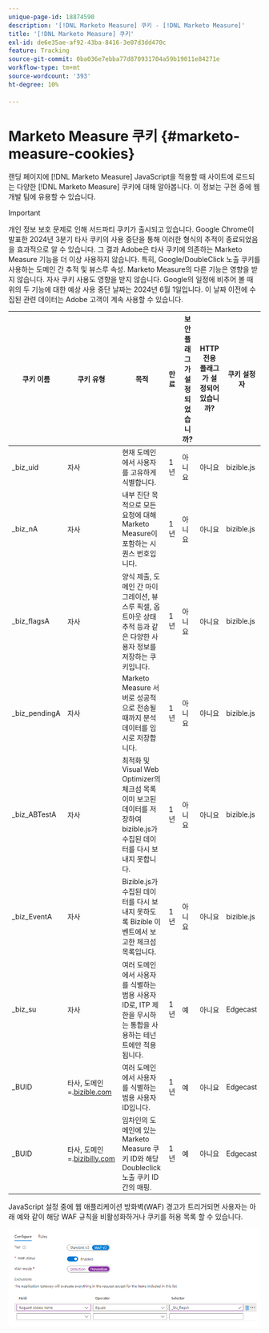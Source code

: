 ```yaml
---
unique-page-id: 18874590
description: '[!DNL Marketo Measure] 쿠키 - [!DNL Marketo Measure]'
title: '[!DNL Marketo Measure] 쿠키'
exl-id: de6e35ae-af92-43ba-8416-3e07d3dd470c
feature: Tracking
source-git-commit: 0ba036e7ebba77d870931704a59b19011e84271e
workflow-type: tm+mt
source-wordcount: '393'
ht-degree: 10%

---
```


# Marketo Measure 쿠키 {#marketo-measure-cookies}

랜딩 페이지에 [!DNL Marketo Measure] JavaScript을 적용할 때 사이트에 로드되는 다양한 [!DNL Marketo Measure] 쿠키에 대해 알아봅니다. 이 정보는 구현 중에 웹 개발 팀에 유용할 수 있습니다.

>[!IMPORTANT]
>
>개인 정보 보호 문제로 인해 서드파티 쿠키가 출시되고 있습니다. Google Chrome이 발표한 2024년 3분기 타사 쿠키의 사용 중단을 통해 이러한 형식의 추적이 종료되었음을 효과적으로 알 수 있습니다. 그 결과 Adobe은 타사 쿠키에 의존하는 Marketo Measure 기능을 더 이상 사용하지 않습니다. 특히, Google/DoubleClick 노출 쿠키를 사용하는 도메인 간 추적 및 뷰스루 속성. Marketo Measure의 다른 기능은 영향을 받지 않습니다. 자사 쿠키 사용도 영향을 받지 않습니다. Google의 일정에 비추어 볼 때 위의 두 기능에 대한 예상 사용 중단 날짜는 2024년 6월 1일입니다. 이 날짜 이전에 수집된 관련 데이터는 Adobe 고객이 계속 사용할 수 있습니다.

<table>
<thead>
  <tr>
    <th>쿠키 이름</th>
    <th>쿠키 유형</th>
    <th>목적</th>
    <th>만료</th>
    <th>보안 플래그가 설정되었습니까?<br></th>
    <th>HTTP 전용 플래그가 설정되어 있습니까?</th>
    <th>쿠키 설정자</th>
  </tr>
</thead>
<tbody>
  <tr>
    <td>_biz_uid</td>
    <td>자사</td>
    <td>현재 도메인에서 사용자를 고유하게 식별합니다.</td>
    <td>1년</td>
    <td>아니요</td>
    <td>아니요</td>
    <td>bizible.js</td>
  </tr>
  <tr>
    <td>_biz_nA</td>
    <td>자사</td>
    <td>내부 진단 목적으로 모든 요청에 대해 Marketo Measure이 포함하는 시퀀스 번호입니다.</td>
    <td>1년</td>
    <td>아니요</td>
    <td>아니요</td>
    <td>bizible.js</td>
  </tr>
  <tr>
    <td>_biz_flagsA</td>
    <td>자사</td>
    <td>양식 제출, 도메인 간 마이그레이션, 뷰스루 픽셀, 옵트아웃 상태 추적 등과 같은 다양한 사용자 정보를 저장하는 쿠키입니다.</td>
    <td>1년</td>
    <td>아니요</td>
    <td>아니요</td>
    <td>bizible.js</td>
  </tr>
  <tr>
    <td>_biz_pendingA</td>
    <td>자사</td>
    <td>Marketo Measure 서버로 성공적으로 전송될 때까지 분석 데이터를 임시로 저장합니다.</td>
    <td>1년</td>
    <td>아니요</td>
    <td>아니요</td>
    <td>bizible.js</td>
  </tr>
  <tr>
    <td>_biz_ABTestA</td>
    <td>자사</td>
    <td>최적화 및 Visual Web Optimizer의 체크섬 목록이미 보고된 데이터를 저장하여 bizible.js가 수집된 데이터를 다시 보내지 못합니다.</td>
    <td>1년</td>
    <td>아니요</td>
    <td>아니요</td>
    <td>bizible.js</td>
  </tr>
  <tr>
    <td>_biz_EventA</td>
    <td>자사</td>
    <td>Bizible.js가 수집된 데이터를 다시 보내지 못하도록 Bizible 이벤트에서 보고한 체크섬 목록입니다.</td>
    <td>1년</td>
    <td>아니요</td>
    <td>아니요</td>
    <td>bizible.js</td>
  </tr>
  <tr>
    <td>_biz_su</td>
    <td>자사</td>
    <td>여러 도메인에서 사용자를 식별하는 범용 사용자 ID로, ITP 제한을 무시하는 통합을 사용하는 테넌트에만 적용됩니다.</td>
    <td>1년</td>
    <td>예</td>
    <td>아니요</td>
    <td>Edgecast</td>
  </tr>
  <tr>
    <td>_BUID</td>
    <td>타사, 도메인=.<a href="https://business.adobe.com/products/marketo/bizible.html">bizible.com</a></td>
    <td>여러 도메인에서 사용자를 식별하는 범용 사용자 ID입니다.</td>
    <td>1년</td>
    <td>예</td>
    <td>아니요</td>
    <td>Edgecast</td>
  </tr>
  <tr>
    <td>_BUID</td>
    <td>타사, 도메인=.<a href="https://bizibly.com/">bizibilly.com</a></td>
    <td>임차인의 도메인에 있는 Marketo Measure 쿠키 ID와 해당 Doubleclick 노출 쿠키 ID 간의 매핑.</td>
    <td>1년</td>
    <td>예</td>
    <td>아니요</td>
    <td>Edgecast</td>
  </tr>
</tbody>
</table>

JavaScript 설정 중에 웹 애플리케이션 방화벽(WAF) 경고가 트리거되면 사용자는 아래 예와 같이 해당 WAF 규칙을 비활성화하거나 쿠키를 허용 목록 할 수 있습니다.

![](assets/marketo-measure-cookies-1.png)
